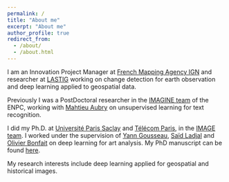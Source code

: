 ```yaml
---
permalink: /
title: "About me"
excerpt: "About me"
author_profile: true
redirect_from:
  - /about/
  - /about.html
---
```


I am an Innovation Project Manager at [French Mapping Agency IGN](https://www.ign.fr/) and researcher at [LASTIG](https://www.umr-lastig.fr/) working on change detection for earth observation and deep learning applied to geospatial data. 

Previously I was a PostDoctoral researcher in the [IMAGINE team](https://imagine-lab.enpc.fr/) of the ENPC, working with [Mahtieu Aubry](https://imagine.enpc.fr/~aubrym/) on unsupervised learning for text recognition.

I did my Ph.D. at [Université Paris Saclay](https://www.universite-paris-saclay.fr/) and [Télécom Paris](https://www.telecom-paris.fr/), in the [IMAGE team](https://www.telecom-paris.fr/fr/recherche/laboratoires/laboratoire-traitement-et-communication-de-linformation-ltci/les-equipes-de-recherche/image-modelisation-analyse-geometrie-synthese-images/personnes). I worked under the supervision of [Yann Gousseau](https://gousseau.wp.imt.fr/), [Saïd Ladjal](https://perso.telecom-paristech.fr/ladjal/) and [Olivier Bonfait](http://tristan.u-bourgogne.fr/CGC/chercheurs/Bonfait/Olivier_Bonfait.html) on deep learning for art analysis. 
My PhD manuscript can be found [here](https://theses.hal.science/tel-03227373).


My research interests include deep learning applied for geospatial and historical images.
